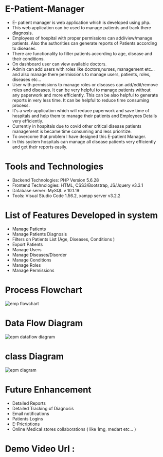 # E-Patient-Manager
- E- patient manager is web application which is developed using php. 
- This web application can be used to manage patients and track there diagnosis. 
- Employees of hospital with proper permissions can add/view/manage patients. Also the authorities can generate reports of Patients according to diseases. 
- There are functionality to filter patients according to age, disease and their conditions. 
- On dashboard user can view available doctors. 
- Admin can add users with roles like doctors,nurses, management etc... and also manage there permissions to manage users, patients, roles, diseases etc... 
- User with permissions to manage roles or diseases can add/edit/remove roles and diseases. It can be very helpful to manage patients without any paperwork and more efficiently. This can be also helpful to generate reports in very less time. It can be helpful to reduce time consuming process.
- It's a web-application which will reduce paperwork and save time of hospitals and help them to manage their patients and Employees Details very efficiently. 
- Currently in hospitals due to covid other critical disease patients management is became time consuming and less prioritize. 
- To overcome that problem I have designed this E-patient Manager. 
- In this system hospitals can manage all disease patients very efficiently and get their reports easily.
# Tools and Technologies
- Backend Technologies: PHP Version 5.6.28 
- Frontend Technologies: HTML, CSS3/Bootstrap, JS/Jquery v3.3.1
- Database server: MySQL v 10.1.19 
- Tools: Visual Studio Code 1.56.2, xampp server v3.2.2
# List of Features Developed in system
- Manage Patients 
- Manage Patients Diagnosis 
- Filters on Patients List (Age, Diseases, Conditions ) 
- Export Patients 
- Manage Users 
- Manage Diseases/Disorder 
- Manage Conditions 
- Manage Roles 
- Manage Permissions
# Process Flowchart
![emp flowchart](https://user-images.githubusercontent.com/84666115/119259339-733cb880-bbeb-11eb-849c-55aac779a255.png)
# Data Flow Diagram
![epm dataflow diagram](https://user-images.githubusercontent.com/84666115/119261680-1d214280-bbf6-11eb-8bdc-fd5b5d49cb42.png)
# class Diagram
![epm diagram](https://user-images.githubusercontent.com/84666115/119261087-615f1380-bbf3-11eb-8300-dc4983480c2b.png)
# Future Enhancement
- Detailed Reports 
- Detailed Tracking of Diagnosis 
- Email notifications 
- Patients Logins  
- E-Pricriptions 
- Online Medical stores collaborations ( like 1mg, medart etc... )

# Demo Video Url :
